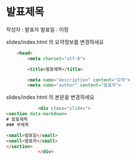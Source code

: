 # 발표제목
작성자 : 발표자
발표일 : 미정

slides/index.html 의 요약정보를 변경하세요
```html
    <head>
        <meta charset="utf-8">

        <title>발표제목</title>

        <meta name="description" content="요약">
        <meta name="author" content="발표자">
```

slides/index.html 의 본문을 변경하세요
```html
            <div class="slides">
<section data-markdown>
# 발표제목
### 부제목

<small>발표일</small>
<small>발표자</small>
</section>
            </div>
```